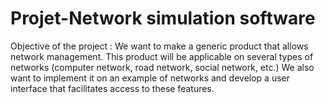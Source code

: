 <h1>Projet-Network simulation software</h1>

Objective of the project :
    We want to make a generic product that allows network management. This product will be applicable on several types of networks (computer network, road network, social network, etc.) We also want to implement it on an example of networks and develop a user interface that facilitates access to these features.
